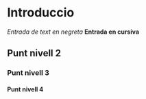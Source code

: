 # Introduccio
*Entrada de text en negreta*
**Entrada en cursiva**
## Punt nivell  2
### Punt nivell 3
#### Punt nivell 4
